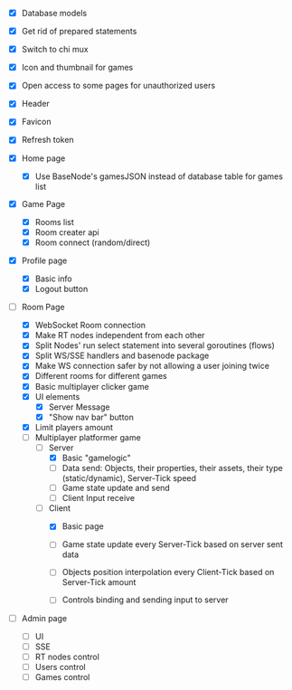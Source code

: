 - [X] Database models
- [X] Get rid of prepared statements
- [X] Switch to chi mux
- [X] Icon and thumbnail for games
- [X] Open access to some pages for unauthorized users
- [X] Header
- [X] Favicon
- [X] Refresh token

- [X] Home page
    - [X] Use BaseNode's gamesJSON instead of database table for games list

- [X] Game Page
    - [X] Rooms list
    - [X] Room creater api
    - [X] Room connect (random/direct)

- [X] Profile page
    - [X] Basic info
    - [X] Logout button

- [ ] Room Page
    - [X] WebSocket Room connection
    - [X] Make RT nodes independent from each other
    - [X] Split Nodes' run select statement into several goroutines (flows)
    - [X] Split WS/SSE handlers and basenode package
    - [X] Make WS connection safer by not allowing a user joining twice
    - [X] Different rooms for different games
    - [X] Basic multiplayer clicker game
    - [X] UI elements
        - [X] Server Message
        - [X] "Show nav bar" button
    - [X] Limit players amount
    - [ ] Multiplayer platformer game
        - [ ] Server
            - [X] Basic "gamelogic"
            - [ ] Data send: Objects, their properties, their assets, their type (static/dynamic), Server-Tick speed
            - [ ] Game state update and send
            - [ ] Client Input receive
        - [ ] Client
            - [X] Basic page
            - [ ] Game state update every Server-Tick based on server sent data
            - [ ] Objects position interpolation every Client-Tick based on Server-Tick amount
            - [ ] Controls binding and sending input to server


- [ ] Admin page
    - [ ] UI
    - [ ] SSE
    - [ ] RT nodes control
    - [ ] Users control
    - [ ] Games control